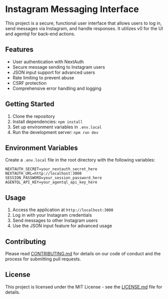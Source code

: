 # Instagram Messaging Interface

This project is a secure, functional user interface that allows users to log in, send messages via Instagram, and handle responses. It utilizes v0 for the UI and agentql for back-end actions.

## Features

- User authentication with NextAuth
- Secure message sending to Instagram users
- JSON input support for advanced users
- Rate limiting to prevent abuse
- CSRF protection
- Comprehensive error handling and logging

## Getting Started

1. Clone the repository
2. Install dependencies: `npm install`
3. Set up environment variables in `.env.local`
4. Run the development server: `npm run dev`

## Environment Variables

Create a `.env.local` file in the root directory with the following variables:
```
NEXTAUTH_SECRET=your_nextauth_secret_here
NEXTAUTH_URL=http://localhost:3000
SESSION_PASSWORD=your_session_password_here
AGENTQL_API_KEY=your_agentql_api_key_here
```

## Usage

1. Access the application at `http://localhost:3000`
2. Log in with your Instagram credentials
3. Send messages to other Instagram users
4. Use the JSON input feature for advanced usage

## Contributing

Please read [CONTRIBUTING.md](CONTRIBUTING.md) for details on our code of conduct and the process for submitting pull requests.

## License

This project is licensed under the MIT License - see the [LICENSE.md](LICENSE.md) file for details.